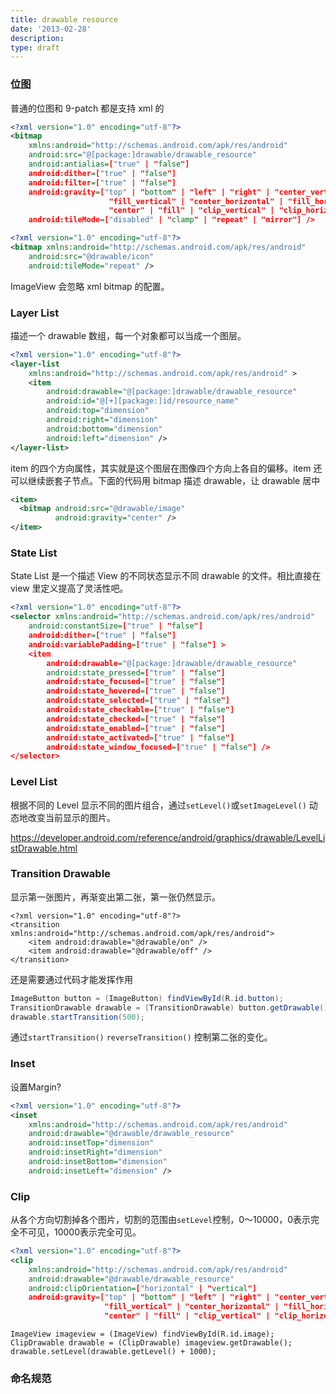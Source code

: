 ```yaml
---
title: drawable resource
date: '2013-02-28'
description:
type: draft
---
```


### 位图 

普通的位图和 9-patch 都是支持 xml 的

```xml
<?xml version="1.0" encoding="utf-8"?>
<bitmap
    xmlns:android="http://schemas.android.com/apk/res/android"
    android:src="@[package:]drawable/drawable_resource"
    android:antialias=["true" | "false"]
    android:dither=["true" | "false"]
    android:filter=["true" | "false"]
    android:gravity=["top" | "bottom" | "left" | "right" | "center_vertical" |
                      "fill_vertical" | "center_horizontal" | "fill_horizontal" |
                      "center" | "fill" | "clip_vertical" | "clip_horizontal"]
    android:tileMode=["disabled" | "clamp" | "repeat" | "mirror"] />
```

```xml
<?xml version="1.0" encoding="utf-8"?>
<bitmap xmlns:android="http://schemas.android.com/apk/res/android"
    android:src="@drawable/icon"
    android:tileMode="repeat" />
```

ImageView 会忽略 xml bitmap 的配置。

### Layer List

描述一个 drawable 数组，每一个对象都可以当成一个图层。

```xml
<?xml version="1.0" encoding="utf-8"?>
<layer-list
    xmlns:android="http://schemas.android.com/apk/res/android" >
    <item
        android:drawable="@[package:]drawable/drawable_resource"
        android:id="@[+][package:]id/resource_name"
        android:top="dimension"
        android:right="dimension"
        android:bottom="dimension"
        android:left="dimension" />
</layer-list>
```

item 的四个方向属性，其实就是这个图层在图像四个方向上各自的偏移。item 还可以继续嵌套子节点。下面的代码用 bitmap 描述 drawable，让 drawable 居中

```xml
<item>
  <bitmap android:src="@drawable/image"
          android:gravity="center" />
</item>
```

### State List

State List 是一个描述 View 的不同状态显示不同 drawable 的文件。相比直接在 view 里定义提高了灵活性吧。

```xml
<?xml version="1.0" encoding="utf-8"?>
<selector xmlns:android="http://schemas.android.com/apk/res/android"
    android:constantSize=["true" | "false"]
    android:dither=["true" | "false"]
    android:variablePadding=["true" | "false"] >
    <item
        android:drawable="@[package:]drawable/drawable_resource"
        android:state_pressed=["true" | "false"]
        android:state_focused=["true" | "false"]
        android:state_hovered=["true" | "false"]
        android:state_selected=["true" | "false"]
        android:state_checkable=["true" | "false"]
        android:state_checked=["true" | "false"]
        android:state_enabled=["true" | "false"]
        android:state_activated=["true" | "false"]
        android:state_window_focused=["true" | "false"] />
</selector>
```

### Level List

根据不同的 Level 显示不同的图片组合，通过`setLevel()`或`setImageLevel()` 动态地改变当前显示的图片。

https://developer.android.com/reference/android/graphics/drawable/LevelListDrawable.html


### Transition Drawable

显示第一张图片，再渐变出第二张，第一张仍然显示。





```
<?xml version="1.0" encoding="utf-8"?>
<transition xmlns:android="http://schemas.android.com/apk/res/android">
    <item android:drawable="@drawable/on" />
    <item android:drawable="@drawable/off" />
</transition>
```

还是需要通过代码才能发挥作用

```java
ImageButton button = (ImageButton) findViewById(R.id.button);
TransitionDrawable drawable = (TransitionDrawable) button.getDrawable();
drawable.startTransition(500);
```

通过`startTransition()` `reverseTransition()` 控制第二张的变化。


###  Inset

设置Margin?

```xml
<?xml version="1.0" encoding="utf-8"?>
<inset
    xmlns:android="http://schemas.android.com/apk/res/android"
    android:drawable="@drawable/drawable_resource"
    android:insetTop="dimension"
    android:insetRight="dimension"
    android:insetBottom="dimension"
    android:insetLeft="dimension" />
```


### Clip

从各个方向切割掉各个图片，切割的范围由`setLevel`控制，0～10000，0表示完全不可见，10000表示完全可见。

```xml
<?xml version="1.0" encoding="utf-8"?>
<clip
    xmlns:android="http://schemas.android.com/apk/res/android"
    android:drawable="@drawable/drawable_resource"
    android:clipOrientation=["horizontal" | "vertical"]
    android:gravity=["top" | "bottom" | "left" | "right" | "center_vertical" |
                     "fill_vertical" | "center_horizontal" | "fill_horizontal" |
                     "center" | "fill" | "clip_vertical" | "clip_horizontal"] />
```

```
ImageView imageview = (ImageView) findViewById(R.id.image);
ClipDrawable drawable = (ClipDrawable) imageview.getDrawable();
drawable.setLevel(drawable.getLevel() + 1000);
```


### 命名规范

